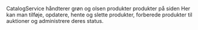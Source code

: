 CatalogService håndterer grøn og olsen produkter produkter på siden
Her kan man tilføje, opdatere, hente og slette produkter, forberede produkter til auktioner og administrere deres status.
